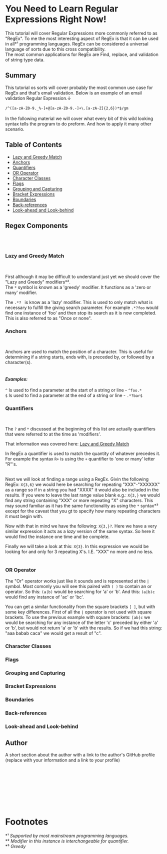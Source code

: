 # You Need to Learn Regular Expressions Right Now!

This tutorial will cover Regular Expressions more commonly referred to as "RegEx". To me the most interesting aspect of RegEx is that it can be used in all*¹ programming languages. 
RegEx can be considered a universal language of sorts due to this cross compatibility.<br>
The most common applications for RegEx are Find, replace, and validation of string type data.  

## Summary

This tutorial os sorts will cover probably the most common use case for RegEx and that's email validation. Below is an example of an email validation Regular Expression.↓
<br>
<br>
    `/^([a-zA-Z0-9._%-]+@[a-zA-Z0-9.-]+\.[a-zA-Z]{2,6})*$/gm`
<br>
<br>
In the following material we will cover what every bit of this wild looking syntax tells the program to do preform. And how to apply it many other scenario.

## Table of Contents

- [Lazy and Greedy Match](#lazy-and-greedy-match)
- [Anchors](#anchors)
- [Quantifiers](#quantifiers)
- [OR Operator](#or-operator)
- [Character Classes](#character-classes)
- [Flags](#flags)
- [Grouping and Capturing](#grouping-and-capturing)
- [Bracket Expressions](#bracket-expressions)
- [Boundaries](#boundaries)
- [Back-references](#back-references)
- [Look-ahead and Look-behind](#look-ahead-and-look-behind)

## Regex Components
<br>
<br>

### Lazy and Greedy Match
<br>

First although it may be difficult to understand just yet we should cover the "Lazy and Greedy" modifiers*².<br>
The ` * ` symbol is known as a 'greedy' modifier. It functions as a 'zero or many' modifier.
<br>

The `.*? ` is know as a 'lazy' modifier. This is used to only match what is necessary to fulfill the giving search parameter. For example `.*?foo` would find one instance of 'foo' and then stop its search as it is now completed. This is also referred to as "Once or none".
<br>

### Anchors
<br>

Anchors are used to match the position of a character. This is useful for determining if a string starts, ends with, is preceded by, or followed by a character(s).
<br>
<br>

#### *Examples:*

`^` Is used to find a parameter at the start of a string or line - `^foo.*` <br>
`$` Is used to find a parameter at the end of a string or line - `.*?bar$` <br>

### Quantifiers
<br>

The `?` and `*` discussed at the beginning of this list are actually quantifiers that were referred to at the time as 'modifiers'.<br>

That information was covered here: [Lazy and Greedy Match](#lazy-and-greedy-match)

In RegEx a quantifier is used to match the quantity of whatever precedes it. For example the syntax `R+` is using the `+` quantifier to 'one or many' letter "R"'s. 
<br>
<br>

Next we will look at finding a range using a RegEx. Givin the following RegEx: `X{3,6}` we would here be searching for repeating "XXX"-"XXXXXX" as a range so if in a string you had "XXXX" it would also be included in the results. If you were to leave the last range value blank e.g.: `X{3,}` we would find any string containing "XXX" or more repeating "X" characters. This may sound familiar as it has the same functionality as using the `*` syntax*³ except for the caveat that you gt to specify how many repeating characters it must begin with.
<br>

Now with that in mind we have the following: `X{3,}?`. Here we have a very similar expression it acts as a *lazy* version of the same syntax. So here it would find the instance one time and be complete. 
<br>

Finally we will take a look at this: `X{3}`. In this expression we would be looking for and only for 3 repeating X's. I.E. "XXX" no more and no less.
<br>
<br>

### OR Operator

The "Or" operator works just like it sounds and is represented at the `|` symbol. Most comonly you will see this paired with `( )` to contain an or operator. So this: `(a|b)` would be searching for 'a' or 'b'. And this: `(a|b)c` would find any instance of 'ac' or 'bc'.
<br>

You can get a similar functionality from the square brackets `[ ]`, but with some key differences. First of all the `|` operator is not used with square brackets. To use the previous example with square brackets: `[ab]c` we would be searching for any instance of the letter 'c' preceded by either 'a' or 'b', but would not return 'a' or 'b' with the results. So if we had this string: "aaa babab caca" we would get a result of "c".

### Character Classes

### Flags

### Grouping and Capturing

### Bracket Expressions

### Boundaries

### Back-references

### Look-ahead and Look-behind

## Author

A short section about the author with a link to the author's GitHub profile (replace with your information and a link to your profile)

<br>
<br>
<br>
<br>
<br>
<br>
<br>

# Footnotes 

  *¹ *Supported by most mainstream programming languages.*<br>
  *² *Modifier in this instance is interchangeable for quantifier.* <br>
  *³ *Greedy*

